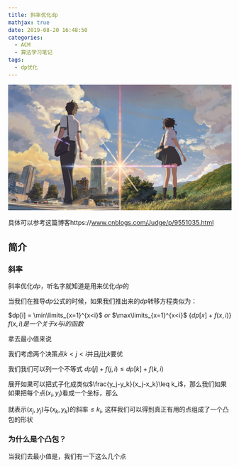 ```yaml
---
title: 斜率优化dp
mathjax: true
date: 2019-08-20 16:48:50
categories:
  - ACM
  - 算法学习笔记
tags:
  - dp优化
---
```


![header](斜率优化dp/header.jpg)

<!-- less -->

具体可以参考这篇博客https://www.cnblogs.com/Judge/p/9551035.html

## 简介

### 斜率

斜率优化$dp$，听名字就知道是用来优化$dp$的

当我们在推导$dp$公式的时候，如果我们推出来的$dp$转移方程类似为：

$dp[i] = \min\limits_{x=1}^{x<i}$  $or$  $\max\limits_{x=1}^{x<i}$ $\{dp[x] + f(x,i)\}$  $f(x,i)是一个关于x与i的函数$

拿去最小值来说

我们考虑两个决策点$k<j<i$并且$j$比$k$要优

我们我们可以列一个不等式 $dp[j]+f(j,i)\leq dp[k]+f(k,i)$

展开如果可以把式子化成类似$\frac{y_j-y_k}{x_j-x_k}\leq k_i$，那么我们如果如果把每个点$(x_i,y_i)$看成一个坐标，那么

就表示$(x_j,y_j)$与$(x_k,y_k)$的斜率$\leq k_i$, 这样我们可以得到真正有用的点组成了一个凸包的形状

### 为什么是个凸包？

当我们去最小值是，我们有一下这么几个点

